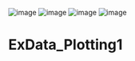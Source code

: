 ![image](https://github.com/user-attachments/assets/74c1924e-5047-4e51-9cb5-eb0837f3c89d)
![image](https://github.com/user-attachments/assets/0754db0c-e777-48f9-af30-80d97ae909d9)
![image](https://github.com/user-attachments/assets/747b3658-72ea-427a-86ec-a650385893d3)
![image](https://github.com/user-attachments/assets/5ae7f249-25fa-45e2-adde-af52eb21aec6)

# ExData_Plotting1
